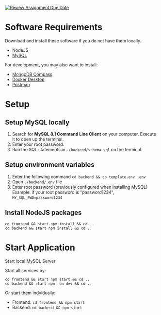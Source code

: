[![Review Assignment Due Date](https://classroom.github.com/assets/deadline-readme-button-24ddc0f5d75046c5622901739e7c5dd533143b0c8e959d652212380cedb1ea36.svg)](https://classroom.github.com/a/6BOvYMwN)

# Software Requirements

Download and install these software if you do not have them locally.
- NodeJS
- [MySQL](https://dev.mysql.com/downloads/mysql/)

For development, you may also want to install:
- [MongoDB Compass](https://www.mongodb.com/try/download/compass)
- [Docker Desktop](https://www.docker.com/get-started/)
- [Postman](https://www.postman.com/downloads/)

# Setup

## Setup MySQL locally

1. Search for **MySQL 8.1 Command Line Client** on your computer. Execute it to open up the terminal.
2. Enter your root password.
3. Run the SQL statements in `./backend/schema.sql` on the terminal.

## Setup environment variables

1. Enter the following command
```cd backend && cp template.env .env```
1. Open `./backend/.env` file
1. Enter root password (previously configured when installing MySQL)  
   Example: if your root password is "password1234", 
   `MY_SQL_PWD=password1234`


## Install NodeJS packages

```
cd frontend && start npm install && cd ..
cd backend && start npm install && cd ..

```

# Start Application

Start local MySQL Server

Start all services by: 
```
cd frontend && start npm start && cd ..
cd backend && start npm run dev && cd ..

```
Or start them indvidually:  
- Frontend: `cd frontend && npm start`  
- Backend: `cd backend && npm start`  
